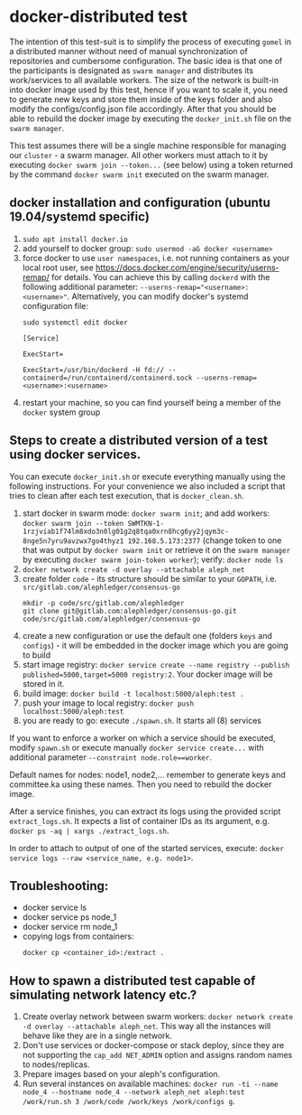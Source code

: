 # docker-distributed test

The intention of this test-suit is to simplify the process of executing `gomel` in a distributed manner without need of manual
synchronization of repositories and cumbersome configuration. The basic idea is that one of the participants is designated as
`swarm manager` and distributes its work/services to all available workers. The size of the network is built-in into docker
image used by this test, hence if you want to scale it, you need to generate new keys and store them inside of the keys folder
and also modify the configs/config.json file accordingly. After that you should be able to rebuild the docker image by executing
the `docker_init.sh` file on the `swarm manager`.

This test assumes there will be a single machine responsible for managing our `cluster` - a swarm manager. All other
workers must attach to it by executing `docker swarm join --token...` (see below) using a token returned by the command
`docker swarm init` executed on the swarm manager.

## docker installation and configuration (ubuntu 19.04/systemd specific)

1. `sudo apt install docker.io`
2. add yourself to docker group: `sudo usermod -aG docker <username>`
3. force docker to use `user namespaces`, i.e. not running containers as your local root user, 
   see <https://docs.docker.com/engine/security/userns-remap/> for details.
   You can achieve this by calling `dockerd` with the following additional parameter: `--userns-remap="<username>:<username>"`.
   Alternatively, you can modify docker's systemd configuration file:
    ```
    sudo systemctl edit docker

    [Service]

    ExecStart=

    ExecStart=/usr/bin/dockerd -H fd:// --containerd=/run/containerd/containerd.sock --userns-remap=<username>:<username>
    ```
4. restart your machine, so you can find yourself being a member of the `docker` system group


## Steps to create a distributed version of a test using docker services.

You can execute `docker_init.sh` or execute everything manually using the following instructions. For your convenience we also
included a script that tries to clean after each test execution, that is `docker_clean.sh`.

1. start docker in swarm mode: `docker swarm init`; and add workers: `docker swarm join --token
   SWMTKN-1-1rzjviab1f74lm8xdo3n0lg01g2q8tqa0xrn8hcg6yy2jqym3c-8nge5n7yru9avzwx7go4thyz1 192.168.5.173:2377`
   (change token to one that was output by `docker swarm init` or retrieve it on the `swarm manager` by executing
   `docker swarm join-token worker`);
   verify: `docker node ls`
2. `docker network create -d overlay --attachable aleph_net`
3. create folder `code` - its structure should be similar to your `GOPATH`, i.e. `src/gitlab.com/alephledger/consensus-go`
   ```
   mkdir -p code/src/gitlab.com/alephledger
   git clone git@gitlab.com:alephledger/consensus-go.git code/src/gitlab.com/alephledger/consensus-go
   ```
4. create a new configuration or use the default one (folders `keys` and `configs`) - it will be embedded in the docker image
   which you are going to build
5. start image registry: `docker service create --name registry --publish published=5000,target=5000 registry:2`. Your docker
   image will be stored in it.
6. build image: `docker build -t localhost:5000/aleph:test .`
7. push your image to local registry: `docker push localhost:5000/aleph:test`
8. you are ready to go: execute `./spawn.sh`. It starts all (8) services

If you want to enforce a worker on which a service should be executed, modify `spawn.sh` or execute manually 
`docker service create...` with additional parameter `--constraint node.role==worker`.

Default names for nodes: node1, node2,... remember to generate keys and committee.ka using these names. Then you need to
rebuild the docker image.

After a service finishes, you can extract its logs using the provided script `extract_logs.sh`. It expects a list of container
IDs as its argument, e.g. `docker ps -aq | xargs ./extract_logs.sh`.

In order to attach to output of one of the started services, execute: `docker service logs --raw <service_name, e.g. node1>`.

## Troubleshooting:
- docker service ls
- docker service ps node_1
- docker service rm node_1
- copying logs from containers:
  ```
  docker cp <container_id>:/extract .
  ```


## How to spawn a distributed test capable of simulating network latency etc.?

1. Create overlay network between swarm workers: `docker network create -d overlay --attachable aleph_net`. This way all the
   instances will behave like they are in a single network.
2. Don't use services or docker-compose or stack deploy, since they are not supporting the `cap_add NET_ADMIN` option and
   assigns random names to nodes/replicas.
3. Prepare images based on your aleph's configuration.
4. Run several instances on available machines: ```docker run -ti --name node_4 --hostname node_4 --network aleph_net aleph:test
   /work/run.sh 3 /work/code /work/keys /work/configs g```.
